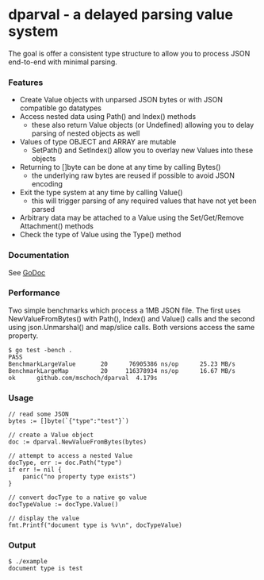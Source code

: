 # dparval - a delayed parsing value system

The goal is offer a consistent type structure to allow you to process JSON end-to-end with minimal parsing.

### Features

* Create Value objects with unparsed JSON bytes or with JSON compatible go datatypes
* Access nested data using Path() and Index() methods
    * these also return Value objects (or Undefined) allowing you to delay parsing of nested objects as well
* Values of type OBJECT and ARRAY are mutable
    * SetPath() and SetIndex() allow you to overlay new Values into these objects
* Returning to []byte can be done at any time by calling Bytes()
    * the underlying raw bytes are reused if possible to avoid JSON encoding
* Exit the type system at any time by calling Value()
    * this will trigger parsing of any required values that have not yet been parsed
* Arbitrary data may be attached to a Value using the Set/Get/Remove Attachment() methods
* Check the type of Value using the Type() method

### Documentation

See [GoDoc](http://godoc.org/github.com/mschoch/dparval)

### Performance

Two simple benchmarks which process a 1MB JSON file.  The first uses NewValueFromBytes() with Path(), Index() and Value() calls and the second using json.Unmarshal() and map/slice calls.  Both versions access the same property.

    $ go test -bench .
    PASS
    BenchmarkLargeValue	      20	  76905386 ns/op	  25.23 MB/s
    BenchmarkLargeMap	      20	 116378934 ns/op	  16.67 MB/s
    ok  	github.com/mschoch/dparval	4.179s

### Usage

	// read some JSON
	bytes := []byte(`{"type":"test"}`)

	// create a Value object
	doc := dparval.NewValueFromBytes(bytes)

	// attempt to access a nested Value
	docType, err := doc.Path("type")
	if err != nil {
		panic("no property type exists")
	}

	// convert docType to a native go value
	docTypeValue := docType.Value()

	// display the value
	fmt.Printf("document type is %v\n", docTypeValue)

### Output

    $ ./example
    document type is test

